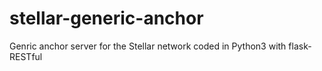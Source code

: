 # stellar-generic-anchor
Genric anchor server for the Stellar network coded in Python3 with flask-RESTful
